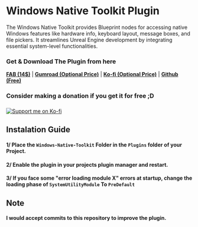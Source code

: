 # Windows Native Toolkit Plugin
The Windows Native Toolkit provides Blueprint nodes for accessing native Windows features like hardware info, keyboard layout, message boxes, and file pickers. It streamlines Unreal Engine development by integrating essential system-level functionalities.
### Get & Download The Plugin from here 
[**FAB (14$)**](https://www.fab.com/listings/db1cb6ed-ac7e-4408-a901-e45d6694cb0b) | [**Gumroad (Optional Price)**](https://aldertlake.gumroad.com/l/zxipau) | [**Ko-fi (Optional Price)**](https://ko-fi.com/s/926ec22e52) | [**Github (Free)**](https://github.com/AldertLake/Windows-Native-Toolkit/releases/tag/Ver2.0)
### Consider making a donation if you get it for free ;D

### 
[![Support me on Ko-fi](https://ko-fi.com/img/githubbutton_sm.svg)](https://ko-fi.com/aldertlake)

## Instalation Guide 
#### 1/ Place the `Windows-Native-Toolkit` Folder in the `Plugins` folder of your Project.
#### 2/ Enable the plugin in your projects plugin manager and restart.
#### 3/ If you face some "error loading module X" errors at startup, change the loading phase of `SystemUtilityModule` To `PreDefault`

## Note
#### I would accept commits to this repository to improve the plugin.


